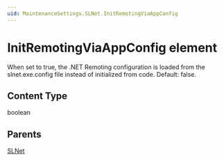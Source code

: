 ```yaml
---
uid: MaintenanceSettings.SLNet.InitRemotingViaAppConfig
---
```


# InitRemotingViaAppConfig element

When set to true, the .NET Remoting configuration is loaded from the slnet.exe.config file instead of initialized from code. Default: false.

## Content Type

boolean

## Parents

[SLNet](xref:MaintenanceSettings.SLNet)
